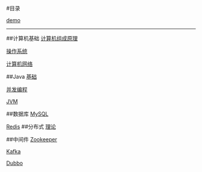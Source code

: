   #目录

[demo](https://blog.csdn.net/Hazer_/article/details/120462563)

---

##计算机基础
[计算机组成原理]()

[操作系统]()

[计算机网络]()


##Java
[基础]()

[并发编程]()

[JVM]()

##数据库
[MySQL]()

[Redis]()
##分布式
[理论]()

##中间件
[Zookeeper]()

[Kafka]()

[Dubbo]()
